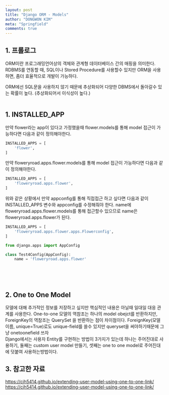 ```yaml
---
layout: post
title: "Django ORM - Models"
author: "DONGWON KIM"
meta: "Springfield"
comments: true
---
```


## 1. 프롤로그
ORM이란 프로그래밍언어상의 객체와 관계형 데이터베이스 간의 매핑을 의미한다.
RDBMS를 연동할 때, SQL이나 Stored Procedure를 사용할수 있지만 
ORM을 사용하면, 좀더 효율적으로 개발이 가능하다.

ORM에선 SQL문을 사용하지 않기 때문에 추상화되어 다양한 DBMS에서 돌아갈수 있는
확률이 높다. (추상화되어서 이식성이 높다.)
<br><br>

## 1. INSTALLED_APP
만약 flower라는 app이 있다고 가정했을때 flower.models를 통해 model 접근이 가능하다면 
다음과 같이 정의해야한다.

```python
INSTALLED_APPS = [
    'flower',
]
```
만약 floweryroad.apps.flower.models를 통해 model 접근이 가능하다면 다음과 같이 정의해야한다.

```python
INSTALLED_APPS = [
    'floweryroad.apps.flower',
]
```

위와 같은 상황에서 만약 appconfig를 통해 직접접근 하고 싶다면 다음과 같이 
INSTALLED_APPS 변수와 appconfig를 수정해줘야 한다.
name에 floweryroad.apps.flower.models를 통해 접근할수 있으므로 name은
floweryroad.apps.flower가 된다.

```python
INSTALLED_APPS = [
    'floweryroad.apps.flower.apps.Flowerconfig',
]
```

```python
from django.apps import AppConfig

class Test4Config(AppConfig):
    name = 'floweryroad.apps.flower' 
    

```
<br><br>

## 2. One to One Model
모델에 대해 추가적인 정보를 저장하고 싶지만 핵심적인 내용은 아닐때 일대일 대응 관계를 사용한다.
One-to-one 모델의 역참조는 하나의 model obejct를 반환하지만, ForeignKey의 역참조는 QuerySet 을 반환하는 점이 차이점이다.
ForeignKey(모델이름, unique=True)로도 unique-field를 쓸수 있지만 queryset을 써야하기때문에 그냥 onetoonefield 쓰자 
<br/>
Django에서는 사용자 Entity를 구현하는 방법이 3가지가 있는데 하나는 주어진대로 사용하기, 
둘째는 custom user model 만들기, 셋째는 one to one model로 주어진대에 덧붙여 사용하는방법이다.

## 3. 참고한 자료
https://cjh5414.github.io/extending-user-model-using-one-to-one-link/
https://cjh5414.github.io/extending-user-model-using-one-to-one-link/